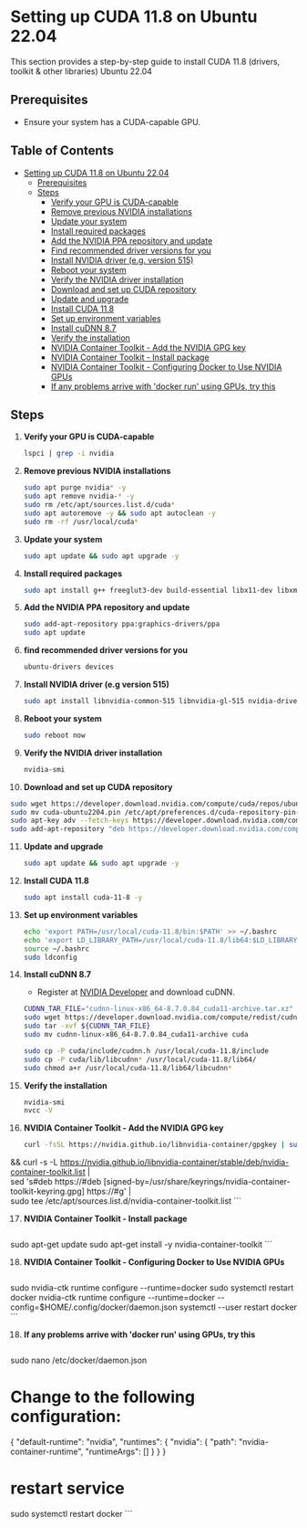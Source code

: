 
# Setting up CUDA 11.8 on Ubuntu 22.04

This section provides a step-by-step guide to install CUDA 11.8 (drivers, toolkit & other libraries) Ubuntu 22.04

## Prerequisites

- Ensure your system has a CUDA-capable GPU.

## Table of Contents

- [Setting up CUDA 11.8 on Ubuntu 22.04](#setting-up-cuda-118-on-ubuntu-2204)
  - [Prerequisites](#prerequisites)
  - [Steps](#steps)
    - [Verify your GPU is CUDA-capable](#verify-your-gpu-is-cuda-capable)
    - [Remove previous NVIDIA installations](#remove-previous-nvidia-installations)
    - [Update your system](#update-your-system)
    - [Install required packages](#install-required-packages)
    - [Add the NVIDIA PPA repository and update](#add-the-nvidia-ppa-repository-and-update)
    - [Find recommended driver versions for you](#find-recommended-driver-versions-for-you)
    - [Install NVIDIA driver (e.g. version 515)](#install-nvidia-driver-eg-version-515)
    - [Reboot your system](#reboot-your-system)
    - [Verify the NVIDIA driver installation](#verify-the-nvidia-driver-installation)
    - [Download and set up CUDA repository](#download-and-set-up-cuda-repository)
    - [Update and upgrade](#update-and-upgrade)
    - [Install CUDA 11.8](#install-cuda-118)
    - [Set up environment variables](#set-up-environment-variables)
    - [Install cuDNN 8.7](#install-cudnn-87)
    - [Verify the installation](#verify-the-installation)
    - [NVIDIA Container Toolkit - Add the NVIDIA GPG key](#nvidia-container-toolkit---add-the-nvidia-gpg-key)
    - [NVIDIA Container Toolkit - Install package](#nvidia-container-toolkit---install-package)
    - [NVIDIA Container Toolkit - Configuring Docker to Use NVIDIA GPUs](#nvidia-container-toolkit---configuring-docker-to-use-nvidia-gpus)
    - [If any problems arrive with 'docker run' using GPUs, try this](#if-any-problems-arrive-with-docker-run-using-gpus-try-this)

## Steps

1. **Verify your GPU is CUDA-capable**

   ```bash
   lspci | grep -i nvidia
   ```

2. **Remove previous NVIDIA installations**

   ```bash
   sudo apt purge nvidia* -y
   sudo apt remove nvidia-* -y
   sudo rm /etc/apt/sources.list.d/cuda*
   sudo apt autoremove -y && sudo apt autoclean -y
   sudo rm -rf /usr/local/cuda*
   ```

3. **Update your system**

   ```bash
   sudo apt update && sudo apt upgrade -y
   ```

4. **Install required packages**

   ```bash
   sudo apt install g++ freeglut3-dev build-essential libx11-dev libxmu-dev libxi-dev libglu1-mesa libglu1-mesa-dev
   ```

5. **Add the NVIDIA PPA repository and update**

   ```bash
   sudo add-apt-repository ppa:graphics-drivers/ppa
   sudo apt update
   ```

6. **find recommended driver versions for you**
   ```bash
   ubuntu-drivers devices
   ```

7. **Install NVIDIA driver (e.g version 515)**

   ```bash
   sudo apt install libnvidia-common-515 libnvidia-gl-515 nvidia-driver-515 -y
   ```

8. **Reboot your system**

   ```bash
   sudo reboot now
   ```

9. **Verify the NVIDIA driver installation**

   ```bash
   nvidia-smi
   ```

10. **Download and set up CUDA repository**

   ```bash
   sudo wget https://developer.download.nvidia.com/compute/cuda/repos/ubuntu2204/x86_64/cuda-ubuntu2204.pin
   sudo mv cuda-ubuntu2204.pin /etc/apt/preferences.d/cuda-repository-pin-600
   sudo apt-key adv --fetch-keys https://developer.download.nvidia.com/compute/cuda/repos/ubuntu2204/x86_64/3bf863cc.pub
   sudo add-apt-repository "deb https://developer.download.nvidia.com/compute/cuda/repos/ubuntu2204/x86_64/ /"
   ```

11. **Update and upgrade**

    ```bash
    sudo apt update && sudo apt upgrade -y
    ```

12. **Install CUDA 11.8**

    ```bash
    sudo apt install cuda-11-8 -y
    ```

13. **Set up environment variables**

    ```bash
    echo 'export PATH=/usr/local/cuda-11.8/bin:$PATH' >> ~/.bashrc
    echo 'export LD_LIBRARY_PATH=/usr/local/cuda-11.8/lib64:$LD_LIBRARY_PATH' >> ~/.bashrc
    source ~/.bashrc
    sudo ldconfig
    ```

14. **Install cuDNN 8.7**

    - Register at [NVIDIA Developer](https://developer.nvidia.com/developer-program/signup) and download cuDNN.

    ```bash
    CUDNN_TAR_FILE="cudnn-linux-x86_64-8.7.0.84_cuda11-archive.tar.xz"
    sudo wget https://developer.download.nvidia.com/compute/redist/cudnn/v8.7.0/local_installers/11.8/${CUDNN_TAR_FILE}
    sudo tar -xvf ${CUDNN_TAR_FILE}
    sudo mv cudnn-linux-x86_64-8.7.0.84_cuda11-archive cuda

    sudo cp -P cuda/include/cudnn.h /usr/local/cuda-11.8/include
    sudo cp -P cuda/lib/libcudnn* /usr/local/cuda-11.8/lib64/
    sudo chmod a+r /usr/local/cuda-11.8/lib64/libcudnn*
    ```

15. **Verify the installation**

    ```bash
    nvidia-smi
    nvcc -V
    ```

16. **NVIDIA Container Toolkit - Add the NVIDIA GPG key**

    ```bash
    curl -fsSL https://nvidia.github.io/libnvidia-container/gpgkey | sudo gpg --dearmor -o /usr/share/keyrings/nvidia-container-toolkit-keyring.gpg \
  && curl -s -L https://nvidia.github.io/libnvidia-container/stable/deb/nvidia-container-toolkit.list | \
    sed 's#deb https://#deb [signed-by=/usr/share/keyrings/nvidia-container-toolkit-keyring.gpg] https://#g' | \
    sudo tee /etc/apt/sources.list.d/nvidia-container-toolkit.list
    ```

17. **NVIDIA Container Toolkit - Install package**

    ```bash
   sudo apt-get update
   sudo apt-get install -y nvidia-container-toolkit
    ```

18. **NVIDIA Container Toolkit - Configuring Docker to Use NVIDIA GPUs**

    ```bash
   sudo nvidia-ctk runtime configure --runtime=docker
   sudo systemctl restart docker
   nvidia-ctk runtime configure --runtime=docker --config=$HOME/.config/docker/daemon.json
   systemctl --user restart docker
    ```

18. **If any problems arrive with 'docker run' using GPUs, try this**

    ```bash
   sudo nano /etc/docker/daemon.json
   # Change to the following configuration:
   {
   "default-runtime": "nvidia",
   "runtimes": {
      "nvidia": {
      "path": "nvidia-container-runtime",
      "runtimeArgs": []
      }
   }
   }

   # restart service 
   sudo systemctl restart docker
    ```